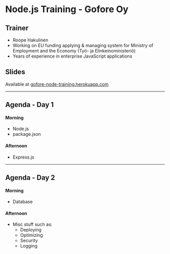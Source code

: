 # Node.js Training - Gofore Oy

## Trainer
- Roope Hakulinen
- Working on EU funding applying & managing system for Ministry of Employment and the Economy (Työ- ja Elinkeinoministeriö)
- Years of experience in enterprise JavaScript applications

## Slides
Available at [gofore-node-training.herokuapp.com](http://gofore-node-training.herokuapp.com/)

---

## Agenda - Day 1
#### Morning
- Node.js
- package.json

#### Afternoon
- Express.js

---

## Agenda - Day 2
#### Morning
- Database

#### Afternoon
- Misc stuff such as:
    - Deploying
    - Optimizing
    - Security
    - Logging